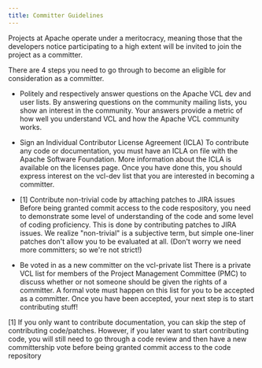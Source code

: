 ```yaml
---
title: Committer Guidelines
---
```


Projects at Apache operate under a meritocracy, meaning those that the developers notice participating to a high extent will be invited to join the project as a committer.

There are 4 steps you need to go through to become an eligible for consideration as a committer.

* Politely and respectively answer questions on the Apache VCL dev and user lists. By answering questions on the community mailing lists, you show an interest in the community. Your answers provide a metric of how well you understand VCL and how the Apache VCL community works.

* Sign an Individual Contributor License Agreement (ICLA)
To contribute any code or documentation, you must have an ICLA on file with the Apache Software Foundation. More information about the ICLA is available on the licenses page. Once you have done this, you should express interest on the vcl-dev list that you are interested in becoming a committer.

* [1] Contribute non-trivial code by attaching patches to JIRA issues
Before being granted commit access to the code respository, you need to demonstrate some level of understanding of the code and some level of coding proficiency. This is done by contributing patches to JIRA issues. We realize "non-trivial" is a subjective term, but simple one-liner patches don't allow you to be evaluated at all. (Don't worry we need more committers; so we're not strict!)

* Be voted in as a new committer on the vcl-private list
There is a private VCL list for members of the Project Management Committee (PMC) to discuss whether or not someone should be given the rights of a committer. A formal vote must happen on this list for you to be accepted as a committer.
Once you have been accepted, your next step is to start contributing stuff!

[1] If you only want to contribute documentation, you can skip the step of contributing code/patches. However, if you later want to start contributing code, you will still need to go through a code review and then have a new committership vote before being granted commit access to the code repository